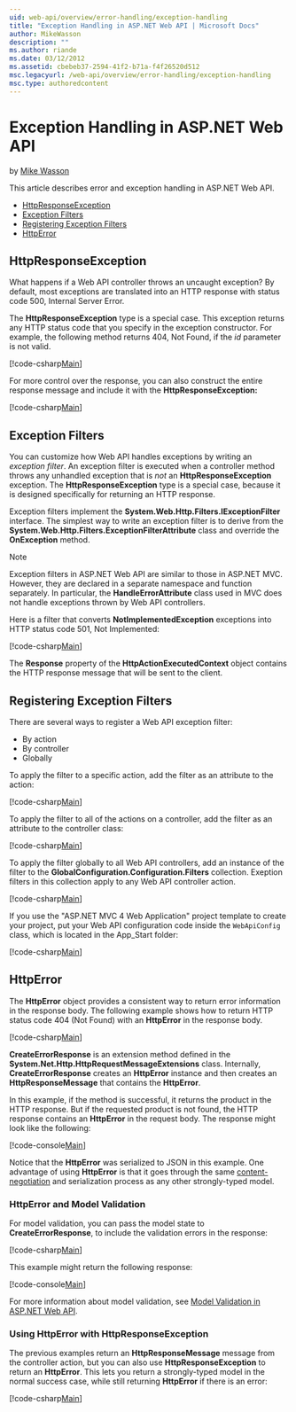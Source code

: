 ```yaml
---
uid: web-api/overview/error-handling/exception-handling
title: "Exception Handling in ASP.NET Web API | Microsoft Docs"
author: MikeWasson
description: ""
ms.author: riande
ms.date: 03/12/2012
ms.assetid: cbebeb37-2594-41f2-b71a-f4f26520d512
msc.legacyurl: /web-api/overview/error-handling/exception-handling
msc.type: authoredcontent
---
```

Exception Handling in ASP.NET Web API
====================
by [Mike Wasson](https://github.com/MikeWasson)

This article describes error and exception handling in ASP.NET Web API.

- [HttpResponseException](#httpresponserexception)
- [Exception Filters](#exception_filters)
- [Registering Exception Filters](#registering_exception_filters)
- [HttpError](#httperror)

<a id="httpresponserexception"></a>
## HttpResponseException

What happens if a Web API controller throws an uncaught exception? By default, most exceptions are translated into an HTTP response with status code 500, Internal Server Error.

The **HttpResponseException** type is a special case. This exception returns any HTTP status code that you specify in the exception constructor. For example, the following method returns 404, Not Found, if the *id* parameter is not valid.

[!code-csharp[Main](exception-handling/samples/sample1.cs)]

For more control over the response, you can also construct the entire response message and include it with the **HttpResponseException:** 

[!code-csharp[Main](exception-handling/samples/sample2.cs)]

<a id="exception_filters"></a>
## Exception Filters

You can customize how Web API handles exceptions by writing an *exception filter*. An exception filter is executed when a controller method throws any unhandled exception that is *not* an **HttpResponseException** exception. The **HttpResponseException** type is a special case, because it is designed specifically for returning an HTTP response.

Exception filters implement the **System.Web.Http.Filters.IExceptionFilter** interface. The simplest way to write an exception filter is to derive from the **System.Web.Http.Filters.ExceptionFilterAttribute** class and override the **OnException** method.

> [!NOTE]
> Exception filters in ASP.NET Web API are similar to those in ASP.NET MVC. However, they are declared in a separate namespace and function separately. In particular, the **HandleErrorAttribute** class used in MVC does not handle exceptions thrown by Web API controllers.


Here is a filter that converts **NotImplementedException** exceptions into HTTP status code 501, Not Implemented:

[!code-csharp[Main](exception-handling/samples/sample3.cs)]

The **Response** property of the **HttpActionExecutedContext** object contains the HTTP response message that will be sent to the client.

<a id="registering_exception_filters"></a>
## Registering Exception Filters

There are several ways to register a Web API exception filter:

- By action
- By controller
- Globally

To apply the filter to a specific action, add the filter as an attribute to the action:

[!code-csharp[Main](exception-handling/samples/sample4.cs)]

To apply the filter to all of the actions on a controller, add the filter as an attribute to the controller class:

[!code-csharp[Main](exception-handling/samples/sample5.cs)]

To apply the filter globally to all Web API controllers, add an instance of the filter to the **GlobalConfiguration.Configuration.Filters** collection. Exeption filters in this collection apply to any Web API controller action.

[!code-csharp[Main](exception-handling/samples/sample6.cs)]

If you use the "ASP.NET MVC 4 Web Application" project template to create your project, put your Web API configuration code inside the `WebApiConfig` class, which is located in the App\_Start folder:

[!code-csharp[Main](exception-handling/samples/sample7.cs?highlight=5)]

<a id="httperror"></a>
## HttpError

The **HttpError** object provides a consistent way to return error information in the response body. The following example shows how to return HTTP status code 404 (Not Found) with an **HttpError** in the response body.

[!code-csharp[Main](exception-handling/samples/sample8.cs)]

**CreateErrorResponse** is an extension method defined in the **System.Net.Http.HttpRequestMessageExtensions** class. Internally, **CreateErrorResponse** creates an **HttpError** instance and then creates an **HttpResponseMessage** that contains the **HttpError**.

In this example, if the method is successful, it returns the product in the HTTP response. But if the requested product is not found, the HTTP response contains an **HttpError** in the request body. The response might look like the following:

[!code-console[Main](exception-handling/samples/sample9.cmd)]

Notice that the **HttpError** was serialized to JSON in this example. One advantage of using **HttpError** is that it goes through the same [content-negotiation](../formats-and-model-binding/content-negotiation.md) and serialization process as any other strongly-typed model.

### HttpError and Model Validation

For model validation, you can pass the model state to **CreateErrorResponse**, to include the validation errors in the response:

[!code-csharp[Main](exception-handling/samples/sample10.cs)]

This example might return the following response:

[!code-console[Main](exception-handling/samples/sample11.cmd)]

For more information about model validation, see [Model Validation in ASP.NET Web API](../formats-and-model-binding/model-validation-in-aspnet-web-api.md).

### Using HttpError with HttpResponseException

The previous examples return an **HttpResponseMessage** message from the controller action, but you can also use **HttpResponseException** to return an **HttpError**. This lets you return a strongly-typed model in the normal success case, while still returning **HttpError** if there is an error:

[!code-csharp[Main](exception-handling/samples/sample12.cs)]
